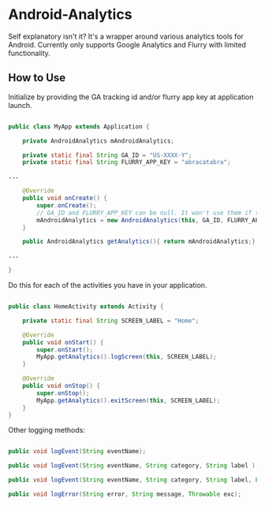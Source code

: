 # Android-Analytics

Self explanatory isn't it? It's a wrapper around various analytics tools for Android.
Currently only supports Google Analytics and Flurry with limited functionality.


## How to Use

Initialize by providing the GA tracking id and/or flurry app key at application launch.

```java

public class MyApp extends Application {

    private AndroidAnalytics mAndroidAnalytics;

    private static final String GA_ID = "US-XXXX-Y";
    private static final String FLURRY_APP_KEY = "abracatabra";

...

    @Override
    public void onCreate() {
        super.onCreate();
        // GA_ID and FLURRY_APP_KEY can be null. It won't use them if they are.
        mAndroidAnalytics = new AndroidAnalytics(this, GA_ID, FLURRY_APP_KEY);
    }

    public AndroidAnalytics getAnalytics(){ return mAndroidAnalytics;}

...

}


```

Do this for each of the activities you have in your application.

```java

public class HomeActivity extends Activity {

    private static final String SCREEN_LABEL = "Home";

    @Override
    public void onStart() {
        super.onStart();
        MyApp.getAnalytics().logScreen(this, SCREEN_LABEL);
    }

    @Override
    public void onStop() {
        super.onStop();
        MyApp.getAnalytics().exitScreen(this, SCREEN_LABEL);
    }
}

```

Other logging methods:
```java

public void logEvent(String eventName);

public void logEvent(String eventName, String category, String label );

public void logEvent(String eventName, String category, String label, Long value );

public void logError(String error, String message, Throwable exc);

```